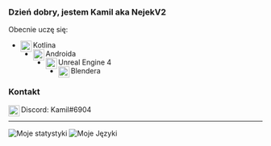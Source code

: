 ### Dzień dobry, jestem Kamil aka NejekV2
Obecnie uczę się:
- <img align="left" width="22px" src="https://raw.githubusercontent.com/simple-icons/simple-icons/develop/icons/kotlin.svg"/> Kotlina
- <img align="left" width="22px" src="https://raw.githubusercontent.com/simple-icons/simple-icons/develop/icons/android.svg"/> Androida
- <img align="left" width="22px" src="https://raw.githubusercontent.com/simple-icons/simple-icons/develop/icons/unrealengine.svg"/> Unreal Engine 4
- <img align="left" width="22px" src="https://raw.githubusercontent.com/simple-icons/simple-icons/develop/icons/blender.svg"/> Blendera

### Kontakt
<img align="left" width="22px" src="https://raw.githubusercontent.com/simple-icons/simple-icons/develop/icons/discord.svg"> Discord: Kamil#6904

---

<img align="center" alt="Moje statystyki" src="https://github-readme-stats.vercel.app/api?username=NejekV2&hide=stars,prs,issues&show_icons=true"/>
<img align="center" alt="Moje Języki" src="https://github-readme-stats.vercel.app/api/top-langs/?username=NejekV2&hide=js&layout=compact"/>

<br />
<br />